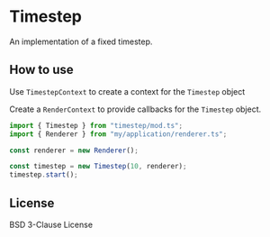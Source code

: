 # Timestep

An implementation of a fixed timestep.

## How to use

Use `TimestepContext` to create a context for the `Timestep` object

Create a `RenderContext` to provide callbacks for the `Timestep` object.

```ts
import { Timestep } from "timestep/mod.ts";
import { Renderer } from "my/application/renderer.ts";

const renderer = new Renderer();

const timestep = new Timestep(10, renderer);
timestep.start();
```

## License

BSD 3-Clause License
